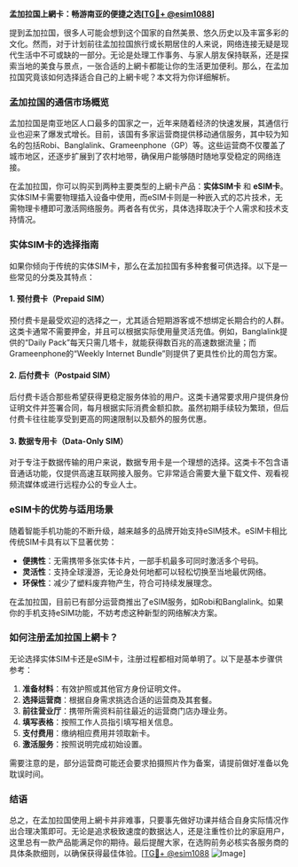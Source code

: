 **孟加拉国上網卡：畅游南亚的便捷之选[[TG💪+ @esim1088](https://t.me/s/esim1088)]**

提到孟加拉国，很多人可能会想到这个国家的自然美景、悠久历史以及丰富多彩的文化。然而，对于计划前往孟加拉国旅行或长期居住的人来说，网络连接无疑是现代生活中不可或缺的一部分。无论是处理工作事务、与家人朋友保持联系，还是探索当地的美食与景点，一张合适的上網卡都能让你的生活更加便利。那么，在孟加拉国究竟该如何选择适合自己的上網卡呢？本文将为你详细解析。

### 孟加拉国的通信市场概览

孟加拉国是南亚地区人口最多的国家之一，近年来随着经济的快速发展，其通信行业也迎来了爆发式增长。目前，该国有多家运营商提供移动通信服务，其中较为知名的包括Robi、Banglalink、Grameenphone（GP）等。这些运营商不仅覆盖了城市地区，还逐步扩展到了农村地带，确保用户能够随时随地享受稳定的网络连接。

在孟加拉国，你可以购买到两种主要类型的上網卡产品：**实体SIM卡** 和 **eSIM卡**。实体SIM卡需要物理插入设备中使用，而eSIM卡则是一种嵌入式的芯片技术，无需物理卡槽即可激活网络服务。两者各有优劣，具体选择取决于个人需求和技术支持情况。

### 实体SIM卡的选择指南

如果你倾向于传统的实体SIM卡，那么在孟加拉国有多种套餐可供选择。以下是一些常见的分类及其特点：

#### 1. 预付费卡（Prepaid SIM）
预付费卡是最受欢迎的选择之一，尤其适合短期游客或不想绑定长期合约的人群。这类卡通常不需要押金，并且可以根据实际使用量灵活充值。例如，Banglalink提供的“Daily Pack”每天只需几塔卡，就能获得数百兆的高速数据流量；而Grameenphone的“Weekly Internet Bundle”则提供了更具性价比的周包方案。

#### 2. 后付费卡（Postpaid SIM）
后付费卡适合那些希望获得更稳定服务体验的用户。这类卡通常要求用户提供身份证明文件并签署合同，每月根据实际消费金额扣款。虽然初期手续较为繁琐，但后付费卡往往能享受到更高的网速限制以及额外的服务优惠。

#### 3. 数据专用卡（Data-Only SIM）
对于专注于数据传输的用户来说，数据专用卡是一个理想的选择。这类卡不包含语音通话功能，仅提供高速互联网接入服务。它非常适合需要大量下载文件、观看视频流媒体或进行远程办公的专业人士。

### eSIM卡的优势与适用场景

随着智能手机功能的不断升级，越来越多的品牌开始支持eSIM技术。eSIM卡相比传统SIM卡具有以下显著优势：

- **便携性**：无需携带多张实体卡片，一部手机最多可同时激活多个号码。
- **灵活性**：支持全球漫游，无论身处何地都可以轻松切换至当地最优网络。
- **环保性**：减少了塑料废弃物产生，符合可持续发展理念。

在孟加拉国，目前已有部分运营商推出了eSIM服务，如Robi和Banglalink。如果你的手机支持eSIM功能，不妨考虑这种新型的网络解决方案。

### 如何注册孟加拉国上網卡？

无论选择实体SIM卡还是eSIM卡，注册过程都相对简单明了。以下是基本步骤供参考：

1. **准备材料**：有效护照或其他官方身份证明文件。
2. **选择运营商**：根据自身需求挑选合适的运营商及其套餐。
3. **前往营业厅**：携带所需资料前往最近的运营商门店办理业务。
4. **填写表格**：按照工作人员指引填写相关信息。
5. **支付费用**：缴纳相应费用并领取新卡。
6. **激活服务**：按照说明完成初始设置。

需要注意的是，部分运营商可能还会要求拍摄照片作为备案，请提前做好准备以免耽误时间。

### 结语

总之，在孟加拉国使用上網卡并非难事，只要事先做好功课并结合自身实际情况作出合理决策即可。无论是追求极致速度的数据达人，还是注重性价比的家庭用户，这里总有一款产品能满足你的期待。最后提醒大家，在选购前务必核实各服务商的具体条款细则，以确保获得最佳体验。[[TG💪+ @esim1088](https://t.me/s/esim1088) ![Image](https://i.postimg.cc/4NQfJmqS/Snipaste-2025-05-13-00-14-12.png)]